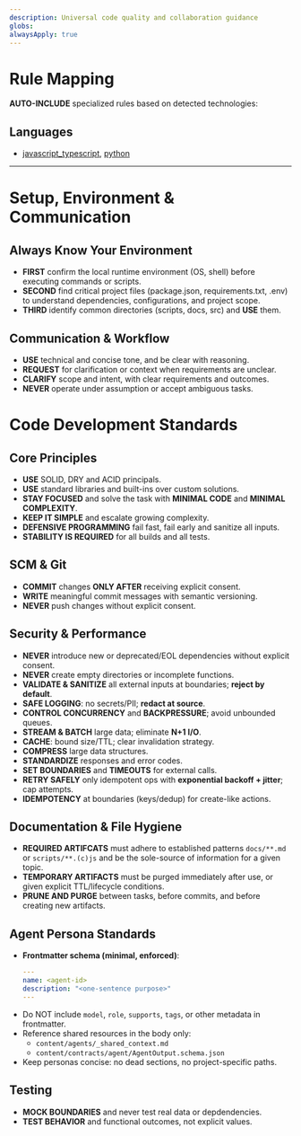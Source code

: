 ```yaml
---
description: Universal code quality and collaboration guidance
globs: 
alwaysApply: true
---
```


# Rule Mapping
**AUTO-INCLUDE** specialized rules based on detected technologies:

## Languages
- [javascript_typescript](mdc:javascript_typescript_rules.mdc), [python](mdc:python_rules.mdc)

---

# Setup, Environment & Communication

## Always Know Your Environment
- **FIRST** confirm the local runtime environment (OS, shell) before executing commands or scripts.
- **SECOND** find critical project files (package.json, requirements.txt, .env) to understand dependencies, configurations, and project scope.
- **THIRD** identify common directories (scripts, docs, src) and **USE** them.

## Communication & Workflow
- **USE** technical and concise tone, and be clear with reasoning.
- **REQUEST** for clarification or context when requirements are unclear.
- **CLARIFY** scope and intent, with clear requirements and outcomes.
- **NEVER** operate under assumption or accept ambiguous tasks.

# Code Development Standards
## Core Principles
- **USE** SOLID, DRY and ACID principals.
- **USE** standard libraries and built-ins over custom solutions.
- **STAY FOCUSED** and solve the task with **MINIMAL CODE** and **MINIMAL COMPLEXITY**.
- **KEEP IT SIMPLE** and escalate growing complexity.
- **DEFENSIVE PROGRAMMING** fail fast, fail early and sanitize all inputs.
- **STABILITY IS REQUIRED** for all builds and all tests.

## SCM & Git
- **COMMIT** changes **ONLY AFTER** receiving explicit consent.
- **WRITE** meaningful commit messages with semantic versioning.
- **NEVER** push changes without explicit consent.

## Security & Performance
- **NEVER** introduce new or deprecated/EOL dependencies without explicit consent.
- **NEVER** create empty directories or incomplete functions.
- **VALIDATE & SANITIZE** all external inputs at boundaries; **reject by default**.
- **SAFE LOGGING**: no secrets/PII; **redact at source**.
- **CONTROL CONCURRENCY** and **BACKPRESSURE**; avoid unbounded queues. 
- **STREAM & BATCH** large data; eliminate **N+1 I/O**.
- **CACHE**: bound size/TTL; clear invalidation strategy.
- **COMPRESS** large data structures.
- **STANDARDIZE** responses and error codes.
- **SET BOUNDARIES** and **TIMEOUTS** for external calls.
- **RETRY SAFELY** only idempotent ops with **exponential backoff + jitter**; cap attempts.
- **IDEMPOTENCY** at boundaries (keys/dedup) for create-like actions.

## Documentation & File Hygiene
- **REQUIRED ARTIFCATS** must adhere to established patterns `docs/**.md` or `scripts/**.(c)js` and be the sole-source of information for a given topic.
- **TEMPORARY ARTIFACTS** must be purged immediately after use, or given explicit TTL/lifecycle conditions.
- **PRUNE AND PURGE** between tasks, before commits, and before creating new artifacts.


## Agent Persona Standards
- **Frontmatter schema (minimal, enforced)**:
  ```yaml
  ---
  name: <agent-id>
  description: "<one-sentence purpose>"
  ---
  ```
- Do NOT include `model`, `role`, `supports`, `tags`, or other metadata in frontmatter.
- Reference shared resources in the body only:
  - `content/agents/_shared_context.md`
  - `content/contracts/agent/AgentOutput.schema.json`
- Keep personas concise: no dead sections, no project-specific paths.


## Testing
- **MOCK BOUNDARIES** and never test real data or depdendencies.
- **TEST BEHAVIOR** and functional outcomes, not explicit values.